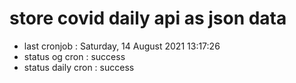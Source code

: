 # store covid daily api as json data

- last cronjob : Saturday, 14 August 2021 13:17:26
- status og cron : success
- status daily cron : success
      
      